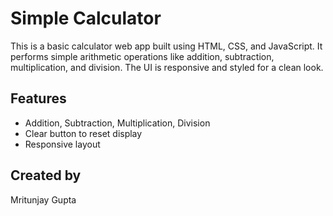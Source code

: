 # Simple Calculator

This is a basic calculator web app built using HTML, CSS, and JavaScript. It performs simple arithmetic operations like addition, subtraction, multiplication, and division. The UI is responsive and styled for a clean look.

## Features
- Addition, Subtraction, Multiplication, Division
- Clear button to reset display
- Responsive layout

## Created by
Mritunjay Gupta
